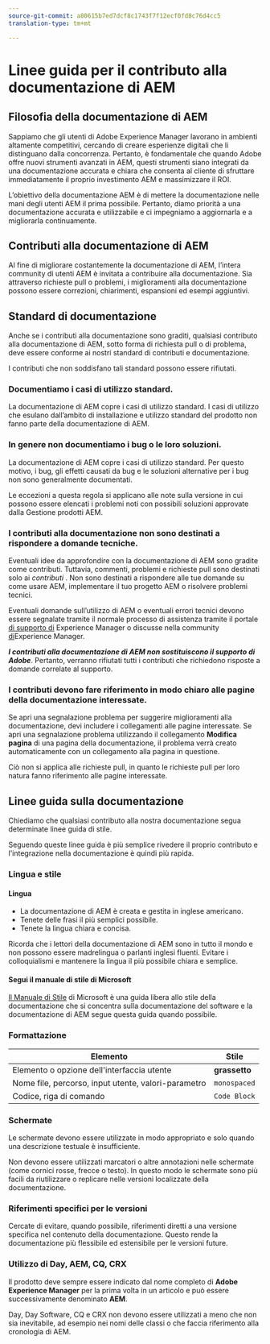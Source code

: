 ```yaml
---
source-git-commit: a80615b7ed7dcf8c1743f7f12ecf0fd8c76d4cc5
translation-type: tm+mt

---
```

# Linee guida per il contributo alla documentazione di AEM

## Filosofia della documentazione di AEM

Sappiamo che gli utenti di Adobe Experience Manager lavorano in ambienti altamente competitivi, cercando di creare esperienze digitali che li distinguano dalla concorrenza. Pertanto, è fondamentale che quando Adobe offre nuovi strumenti avanzati in AEM, questi strumenti siano integrati da una documentazione accurata e chiara che consenta al cliente di sfruttare immediatamente il proprio investimento AEM e massimizzare il ROI.

L’obiettivo della documentazione AEM è di mettere la documentazione nelle mani degli utenti AEM il prima possibile. Pertanto, diamo priorità a una documentazione accurata e utilizzabile e ci impegniamo a aggiornarla e a migliorarla continuamente.

## Contributi alla documentazione di AEM

Al fine di migliorare costantemente la documentazione di AEM, l’intera community di utenti AEM è invitata a contribuire alla documentazione. Sia attraverso richieste pull o problemi, i miglioramenti alla documentazione possono essere correzioni, chiarimenti, espansioni ed esempi aggiuntivi.

## Standard di documentazione

Anche se i contributi alla documentazione sono graditi, qualsiasi contributo alla documentazione di AEM, sotto forma di richiesta pull o di problema, deve essere conforme ai nostri standard di contributi e documentazione.

I contributi che non soddisfano tali standard possono essere rifiutati.

### Documentiamo i casi di utilizzo standard.

La documentazione di AEM copre i casi di utilizzo standard. I casi di utilizzo che esulano dall’ambito di installazione e utilizzo standard del prodotto non fanno parte della documentazione di AEM.

### In genere non documentiamo i bug o le loro soluzioni.

La documentazione di AEM copre i casi di utilizzo standard. Per questo motivo, i bug, gli effetti causati da bug e le soluzioni alternative per i bug non sono generalmente documentati.

Le eccezioni a questa regola si applicano alle note sulla versione in cui possono essere elencati i problemi noti con possibili soluzioni approvate dalla Gestione prodotti AEM.

### I contributi alla documentazione non sono destinati a rispondere a domande tecniche.

Eventuali idee da approfondire con la documentazione di AEM sono gradite come contributi. Tuttavia, commenti, problemi e richieste pull sono destinati solo ai *contributi* . Non sono destinati a rispondere alle tue domande su come usare AEM, implementare il tuo progetto AEM o risolvere problemi tecnici.

Eventuali domande sull’utilizzo di AEM o eventuali errori tecnici devono essere segnalate tramite il normale processo di assistenza tramite il portale [di supporto di](https://daycare.day.com/home.html) Experience Manager o discusse nella community [di](http://help-forums.adobe.com/content/adobeforums/en/experience-manager-forum/adobe-experience-manager.html)Experience Manager.

***I contributi alla documentazione di AEM non sostituiscono il supporto di Adobe***. Pertanto, verranno rifiutati tutti i contributi che richiedono risposte a domande correlate al supporto.

### I contributi devono fare riferimento in modo chiaro alle pagine della documentazione interessate.

Se apri una segnalazione problema per suggerire miglioramenti alla documentazione, devi includere i collegamenti alle pagine interessate. Se apri una segnalazione problema utilizzando il collegamento **Modifica pagina** di una pagina della documentazione, il problema verrà creato automaticamente con un collegamento alla pagina in questione.

Ciò non si applica alle richieste pull, in quanto le richieste pull per loro natura fanno riferimento alle pagine interessate.

## Linee guida sulla documentazione

Chiediamo che qualsiasi contributo alla nostra documentazione segua determinate linee guida di stile.

Seguendo queste linee guida è più semplice rivedere il proprio contributo e l&#39;integrazione nella documentazione è quindi più rapida.

### Lingua e stile

#### Lingua

* La documentazione di AEM è creata e gestita in inglese americano.
* Tenete delle frasi il più semplici possibile.
* Tenete la lingua chiara e concisa.

Ricorda che i lettori della documentazione di AEM sono in tutto il mondo e non possono essere madrelingua o parlanti inglesi fluenti. Evitare i colloquialismi e mantenere la lingua il più possibile chiara e semplice.

#### Segui il manuale di stile di Microsoft

[Il Manuale di Stile](https://docs.microsoft.com/en-us/style-guide/welcome/) di Microsoft è una guida libera allo stile della documentazione che si concentra sulla documentazione del software e la documentazione di AEM segue questa guida quando possibile.

### Formattazione

| Elemento | Stile |
|---|---|
| Elemento o opzione dell&#39;interfaccia utente | **grassetto** |
| Nome file, percorso, input utente, valori-parametro | `monospaced` |
| Codice, riga di comando | ```Code Block``` |

### Schermate

Le schermate devono essere utilizzate in modo appropriato e solo quando una descrizione testuale è insufficiente.

Non devono essere utilizzati marcatori o altre annotazioni nelle schermate (come cornici rosse, frecce o testo). In questo modo le schermate sono più facili da riutilizzare o replicare nelle versioni localizzate della documentazione.

### Riferimenti specifici per le versioni

Cercate di evitare, quando possibile, riferimenti diretti a una versione specifica nel contenuto della documentazione. Questo rende la documentazione più flessibile ed estensibile per le versioni future.

### Utilizzo di Day, AEM, CQ, CRX

Il prodotto deve sempre essere indicato dal nome completo di **Adobe Experience Manager** per la prima volta in un articolo e può essere successivamente denominato **AEM**.

Day, Day Software, CQ e CRX non devono essere utilizzati a meno che non sia inevitabile, ad esempio nei nomi delle classi o che faccia riferimento alla cronologia di AEM.